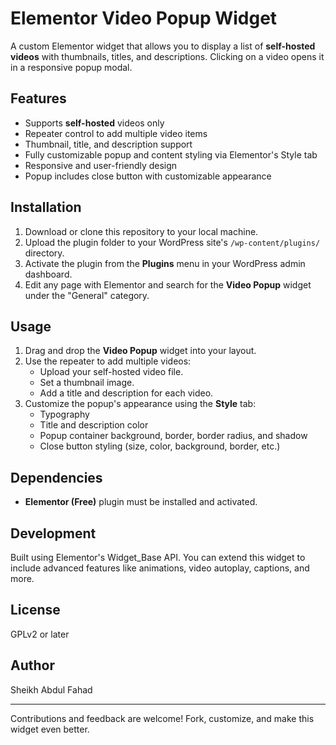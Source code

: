 # Elementor Video Popup Widget

A custom Elementor widget that allows you to display a list of **self-hosted videos** with thumbnails, titles, and descriptions. Clicking on a video opens it in a responsive popup modal.

## Features

- Supports **self-hosted** videos only
- Repeater control to add multiple video items
- Thumbnail, title, and description support
- Fully customizable popup and content styling via Elementor's Style tab
- Responsive and user-friendly design
- Popup includes close button with customizable appearance

## Installation

1. Download or clone this repository to your local machine.
2. Upload the plugin folder to your WordPress site's `/wp-content/plugins/` directory.
3. Activate the plugin from the **Plugins** menu in your WordPress admin dashboard.
4. Edit any page with Elementor and search for the **Video Popup** widget under the "General" category.

## Usage

1. Drag and drop the **Video Popup** widget into your layout.
2. Use the repeater to add multiple videos:
   - Upload your self-hosted video file.
   - Set a thumbnail image.
   - Add a title and description for each video.
3. Customize the popup's appearance using the **Style** tab:
   - Typography
   - Title and description color
   - Popup container background, border, border radius, and shadow
   - Close button styling (size, color, background, border, etc.)



## Dependencies

- **Elementor (Free)** plugin must be installed and activated.

## Development

Built using Elementor's Widget_Base API. You can extend this widget to include advanced features like animations, video autoplay, captions, and more.

## License

GPLv2 or later

## Author

Sheikh Abdul Fahad

---

Contributions and feedback are welcome! Fork, customize, and make this widget even better.
